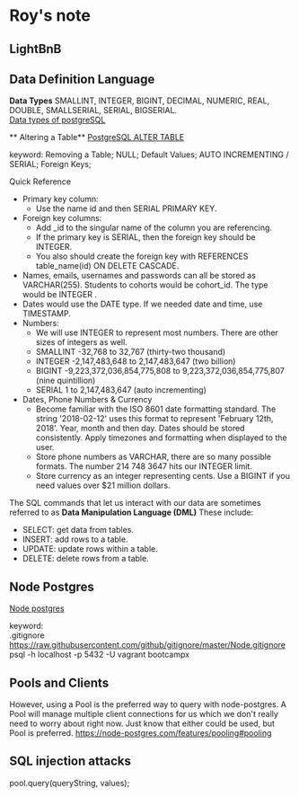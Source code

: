 # Roy's note

## LightBnB

## Data Definition Language
**Data Types** SMALLINT, INTEGER, BIGINT, DECIMAL, NUMERIC, REAL, DOUBLE, SMALLSERIAL, SERIAL, BIGSERIAL.  
[Data types of postgreSQL](https://www.postgresql.org/docs/9.3/datatype.html)

** Altering a Table** 
[PostgreSQL ALTER TABLE](https://www.postgresqltutorial.com/postgresql-tutorial/postgresql-alter-table/)

keyword: Removing a Table; NULL; Default Values; AUTO INCREMENTING / SERIAL; Foreign Keys;

Quick Reference
- Primary key column:
  - Use the name id and then SERIAL PRIMARY KEY.
- Foreign key columns:
  - Add _id to the singular name of the column you are referencing.
  - If the primary key is SERIAL, then the foreign key should be INTEGER.
  - You also should create the foreign key with REFERENCES table_name(id) ON DELETE CASCADE.
- Names, emails, usernames and passwords can all be stored as VARCHAR(255). Students to cohorts would be cohort_id. The type would be INTEGER .
- Dates would use the DATE type. If we needed date and time, use TIMESTAMP.
- Numbers:
  - We will use INTEGER to represent most numbers. There are other sizes of integers as well.
  - SMALLINT -32,768 to 32,767 (thirty-two thousand)
  - INTEGER -2,147,483,648 to 2,147,483,647 (two billion)
  - BIGINT -9,223,372,036,854,775,808 to 9,223,372,036,854,775,807 (nine quintillion)
  - SERIAL 1 to 2,147,483,647 (auto incrementing)
- Dates, Phone Numbers & Currency
  - Become familiar with the ISO 8601 date formatting standard. The string '2018-02-12' uses this format to represent 'February 12th, 2018'. Year, month and then day. Dates should be stored consistently. Apply timezones and formatting when displayed to the user.
  - Store phone numbers as VARCHAR, there are so many possible formats. The number 214 748 3647 hits our INTEGER limit.
  - Store currency as an integer representing cents. Use a BIGINT if you need values over $21 million dollars.

The SQL commands that let us interact with our data are sometimes referred to as **Data Manipulation Language (DML)** These include:
- SELECT: get data from tables.
- INSERT: add rows to a table.
- UPDATE: update rows within a table.
- DELETE: delete rows from a table.

## Node Postgres
[Node postgres](https://node-postgres.com/)

keyword:   
.gitignore https://raw.githubusercontent.com/github/gitignore/master/Node.gitignore  
psql -h localhost -p 5432 -U vagrant bootcampx  

## Pools and Clients
However, using a Pool is the preferred way to query with node-postgres. A Pool will manage multiple client connections for us which we don't really need to worry about right now. Just know that either could be used, but Pool is preferred.
https://node-postgres.com/features/pooling#pooling  

## SQL injection attacks
pool.query(queryString, values);

